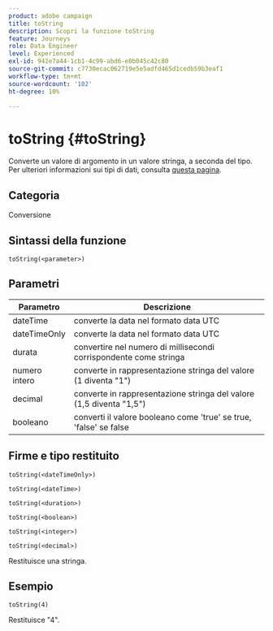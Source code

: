 ```yaml
---
product: adobe campaign
title: toString
description: Scopri la funzione toString
feature: Journeys
role: Data Engineer
level: Experienced
exl-id: 942e7a44-1cb1-4c99-abd6-e0b045c42c80
source-git-commit: c7730ecac062719e5e5adfd465d1cedb59b3eaf1
workflow-type: tm+mt
source-wordcount: '102'
ht-degree: 10%

---
```


# toString {#toString}

Converte un valore di argomento in un valore stringa, a seconda del tipo. Per ulteriori informazioni sui tipi di dati, consulta [questa pagina](../expression/data-types.md).

## Categoria

Conversione

## Sintassi della funzione

`toString(<parameter>)`

## Parametri

| Parametro | Descrizione |
|--- |--- |
| dateTime | converte la data nel formato data UTC |
| dateTimeOnly | converte la data nel formato data UTC |
| durata | convertire nel numero di millisecondi corrispondente come stringa |
| numero intero | converte in rappresentazione stringa del valore (1 diventa &quot;1&quot;) |
| decimal | converte in rappresentazione stringa del valore (1,5 diventa &quot;1,5&quot;) |
| booleano | converti il valore booleano come &#39;true&#39; se true, &#39;false&#39; se false |

## Firme e tipo restituito

`toString(<dateTimeOnly>)`

`toString(<dateTime>)`

`toString(<duration>)`

`toString(<boolean>)`

`toString(<integer>)`

`toString(<decimal>)`

Restituisce una stringa.

## Esempio

`toString(4)`

Restituisce &quot;4&quot;.
